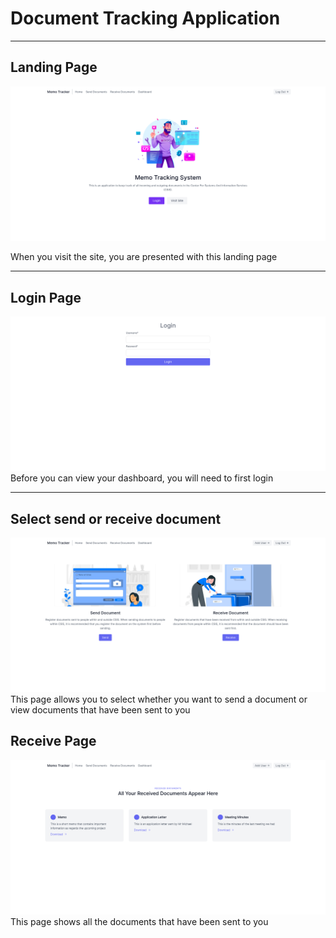 # Document Tracking Application

---

## Landing Page

![Landing Page](./screenshots/landing_page.png)

When you visit the site, you are presented with this landing page

---

## Login Page

![Login Page](./screenshots/login_page.png)
Before you can view your dashboard, you will need to first login

---

## Select send or receive document

![Selection Page](./screenshots/send_or_receive.png)
This page allows you to select whether you want to send a document or view documents that have been sent to you

## Receive Page

![Receive Page](./screenshots/receive_page.png)
This page shows all the documents that have been sent to you
